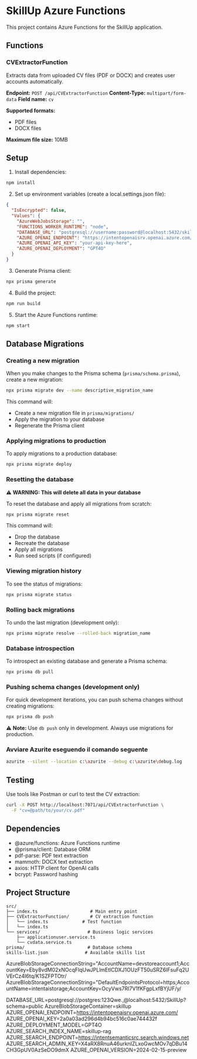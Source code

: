 # SkillUp Azure Functions

This project contains Azure Functions for the SkillUp application.

## Functions

### CVExtractorFunction
Extracts data from uploaded CV files (PDF or DOCX) and creates user accounts automatically.

**Endpoint:** `POST /api/CVExtractorFunction`
**Content-Type:** `multipart/form-data`
**Field name:** `cv`

**Supported formats:** 
- PDF files
- DOCX files

**Maximum file size:** 10MB

## Setup

1. Install dependencies:
```bash
npm install
```

2. Set up environment variables (create a local.settings.json file):
```json
{
  "IsEncrypted": false,
  "Values": {
    "AzureWebJobsStorage": "",
    "FUNCTIONS_WORKER_RUNTIME": "node",
    "DATABASE_URL": "postgresql://username:password@localhost:5432/skillup",
    "AZURE_OPENAI_ENDPOINT": "https://intentopenaisrv.openai.azure.com/",
    "AZURE_OPENAI_API_KEY": "your-api-key-here",
    "AZURE_OPENAI_DEPLOYMENT": "GPT4O"
  }
}
```

3. Generate Prisma client:
```bash
npx prisma generate
```

4. Build the project:
```bash
npm run build
```

5. Start the Azure Functions runtime:
```bash
npm start
```

## Database Migrations

### Creating a new migration
When you make changes to the Prisma schema (`prisma/schema.prisma`), create a new migration:

```bash
npx prisma migrate dev --name descriptive_migration_name
```

This command will:
- Create a new migration file in `prisma/migrations/`
- Apply the migration to your database
- Regenerate the Prisma client

### Applying migrations to production
To apply migrations to a production database:

```bash
npx prisma migrate deploy
```

### Resetting the database
⚠️ **WARNING: This will delete all data in your database**

To reset the database and apply all migrations from scratch:

```bash
npx prisma migrate reset
```

This command will:
- Drop the database
- Recreate the database
- Apply all migrations
- Run seed scripts (if configured)

### Viewing migration history
To see the status of migrations:

```bash
npx prisma migrate status
```

### Rolling back migrations
To undo the last migration (development only):

```bash
npx prisma migrate resolve --rolled-back migration_name
```

### Database introspection
To introspect an existing database and generate a Prisma schema:

```bash
npx prisma db pull
```

### Pushing schema changes (development only)
For quick development iterations, you can push schema changes without creating migrations:

```bash
npx prisma db push
```

⚠️ **Note:** Use `db push` only in development. Always use migrations for production.

### Avviare Azurite eseguendo il comando seguente

```sh
azurite --silent --location c:\azurite --debug c:\azurite\debug.log
```

## Testing

Use tools like Postman or curl to test the CV extraction:

```bash
curl -X POST http://localhost:7071/api/CVExtractorFunction \
  -F "cv=@path/to/your/cv.pdf"
```

## Dependencies

- @azure/functions: Azure Functions runtime
- @prisma/client: Database ORM
- pdf-parse: PDF text extraction
- mammoth: DOCX text extraction
- axios: HTTP client for OpenAI calls
- bcrypt: Password hashing

## Project Structure

```
src/
├── index.ts                    # Main entry point
├── CVExtractorFunction/        # CV extraction function
│   └── index.ts             # Test function
│   └── index.ts
└── services/                  # Business logic services
    ├── applicationuser.service.ts
    └── cvdata.service.ts
prisma/                        # Database schema
skills-list.json              # Available skills list
``` 

AzureBlobStorageConnectionString="AccountName=devstoreaccount1;AccountKey=Eby8vdM02xNOcqFlqUwJPLlmEtlCDXJ1OUzFT50uSRZ6IFsuFq2UVErCz4I6tq/K1SZFPTOtr/
AzureBlobStorageConnectionString="DefaultEndpointsProtocol=https;AccountName=intentaistorage;AccountKey=OcyVws7RI7V1fKFgpLxfBYjUF/y/

DATABASE_URL=postgresql://postgres:123Qwe.,@localhost:5432/SkillUp?schema=public
AzureBlobStorageContainer=skillup
AZURE_OPENAI_ENDPOINT=https://intentopenaisrv.openai.azure.com/
AZURE_OPENAI_KEY=2a0a03ad296d4b94bc516c0ae744432f
AZURE_DEPLOYMENT_MODEL=GPT4O
AZURE_SEARCH_INDEX_NAME=skillup-rag
AZURE_SEARCH_ENDPOINT=https://intentsemanticsrc.search.windows.net
AZURE_SEARCH_ADMIN_KEY=X4aRX8RnuA46urknIZLxoGwcMOv7qDBu14CH3GpUV0AzSeDO9dmX
AZURE_OPENAI_VERSION=2024-02-15-preview